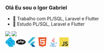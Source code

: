 ### Olá Eu sou o Igor Gabriel

- 🔭 Trabalho com PL/SQL, Laravel e Flutter
- 🌱 Estudo PL/SQL, Laravel e Flutter
<div>
<img height="180em" src="https://github-readme-stats-eight-theta.vercel.app/api?username=igorgabriell32&show_icons=true&theme=tokyonight&include_all_commits=true&count_private=true"/>
<img height="180em" src="https://github-readme-stats.vercel.app/api/top-langs/?username=igorgabriell32&layout=compact&langs_count=8&theme=tokyonight"/>
</div>

<div style="display: inline_block">
  <img align="center" alt="icon-Js" height="30" width="30" src="https://raw.githubusercontent.com/devicons/devicon/master/icons/dart/dart-plain.svg">
  <img align="center" alt="icon-Ts" height="30" width="30" src="https://raw.githubusercontent.com/devicons/devicon/master/icons/php/php-plain.svg">
  <img align="center" alt="icon-CSS" height="30" width="30" src="https://raw.githubusercontent.com/devicons/devicon/master/icons/flutter/flutter-original.svg">
  <img align="center" alt="icon-HTML" height="30" width="30" src="https://raw.githubusercontent.com/devicons/devicon/master/icons/html5/html5-original.svg">
  <img align="center" alt="icon-nodejs" height="30" width="30" src="https://raw.githubusercontent.com/devicons/devicon/master/icons/java/java-original.svg">
  <img align="center" alt="icon-React" height="30" width="30" src="https://raw.githubusercontent.com/devicons/devicon/master/icons/javascript/javascript-original.svg">
</div>
